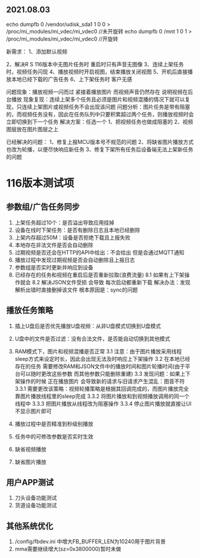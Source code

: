 
## 2021.08.03
echo dumpfb 0 /vendor/udisk_sda1 1 0 0 > /proc/mi_modules/mi_vdec/mi_vdec0 //未开旋转
echo dumpfb 0 /mnt 1 0 1 > /proc/mi_modules/mi_vdec/mi_vdec0 //开旋转

新需求：
1、添加默认视频

2、解决R S 116版本中无图片任务时 重启时只有声音无图像
3、连续上架任务时，视频任务闪现
4、播放视频时开启视图，结束播放关闭视图
5、开机后直接播放本地已经下载的广告任务
6、上下架任务时 客户无感


问题现象：播放视频一闪而过 紧接着播放图片 而视频声音仍然存在 说明视频在后台播放
现象复现：连续上架多个任务且必须是图片和视频混播的情况下就可以复现，只连续上架图片或视频任务不会出现该问题
问题分析：图片任务是带有阻塞的，而视频任务没有，因此在任务队列中只要积累超过两个任务，则播放视频时会立即切换到下一个任务
解决方案：任选一个
    1、把视频任务也做成阻塞的
    2、视频图层放在图片图层之上


已经解决的问题：
1、修复上报MCU版本号不规范的问题
2、将缺省图片播放方式也改为轮播，以便尽快响应新任务
3、修复下架所有任务后设备端无法上架新任务的问题


# 116版本测试项

## 参数组/广告任务同步

1. 上架任务超过10个：是否溢出导致应用挂掉
2. 设备在线时下架任务：是否有删除日志且本地已经删除
3. 上架内存超过50M：设备是否拒绝下载且上报失败
4. 本地存在非法文件是否会自动删除
5. 过期视频是否还会在HTTP的API中给出：不会给出 但是会通过MQTT通知
6. 播放过程中发现过期视频是否会自动删除且上报日志
7. 参数组是否实时更新并响应到设备
8. 已经存在的任务和视频在重启后是否重新拉取(浪费流量)
    8.1 如果有上下架操作就会
    8.2 解决JSON文件受损 会导致 每次启动都重新下载 解决办法：发现解析出错时直接删掉该文件 根本原因是：sync的问题
    

## 播放任务策略

1. 插上U盘后是否优先播放U盘视频：从非U盘模式切换到U盘模式
2. U盘中的文件是否过滤：没有合法文件，是否能自动切换到其他模式
3. RAM模式下，图片和视频混播是否正常
    3.1 注意：由于图片播放采用线程sleep方式来设定时长，因此会出现无法及时响应上下架操作
    3.2 在本地已经存在的任务 需要修改RAM和JSON文件中的播放时间和图片轮播时间(由于平台可以随时更改这些参数 而其他参数只能删除重建)
    3.3 发现问题：如果上下架操作的时候 正在播放图片 会导致新的请求与旧请求产生混乱：图音不符
        3.3.1 需要更改该策略：视频轮播策略是根据其回调完成的，而图片播放完全靠图片播放线程里的sleep完成
        3.3.2 将图片播放和到视频播放调用的同一个线程中
        3.3.3 把图片播放从线程改为阻塞操作
        3.3.4 停止图片播放就直接让UI不显示图片即可

4. 播放过程中是否精准到秒级别播放
5. 任务中的可修改参数是否实时生效
6. 缺省视频播放
7. 缺省图片播放

## 用户APP测试

1. 刀头设备功能测试
2. 货道设备功能测试

## 其他系统优化

1. /config/fbdev.ini 中增大FB_BUFFER_LEN为10240用于图片背景
2. mma需要继续增大(sz=0x3800000)暂时未做





